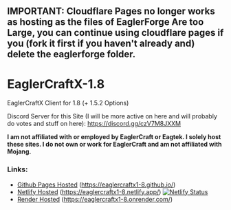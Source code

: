 ## IMPORTANT: Cloudflare Pages no longer works as hosting as the files of EaglerForge Are too Large, you can continue using cloudflare pages if you (fork it first if you haven't already and) delete the eaglerforge folder.

# EaglerCraftX-1.8
EaglerCraftX Client for 1.8 (+ 1.5.2 Options)

Discord Server for this Site (I will be more active on here and will probably do votes and stuff on here): https://discord.gg/czV7M8JXXM
  
**I am not affiliated with or employed by EaglerCraft or Eagtek. I solely host these sites. I do not own or work for EaglerCraft and am not affiliated with Mojang.**  
  
### Links:
- [Github Pages Hosted](https://eaglercraftx1-8.github.io/) (https://eaglercraftx1-8.github.io/)
- [Netlify Hosted](https://eaglercraftx1-8.netlify.app/) (https://eaglercraftx1-8.netlify.app/) [![Netlify Status](https://api.netlify.com/api/v1/badges/12060eea-2a19-4da5-82ea-c6015722249e/deploy-status)](https://app.netlify.com/sites/eaglercraftx1-8/deploys)
- [Render Hosted](https://eaglercraftx1-8.onrender.com/) (https://eaglercraftx1-8.onrender.com/)
